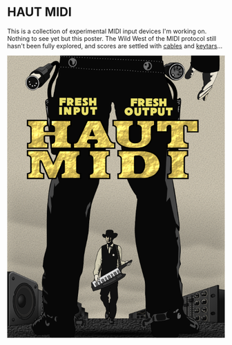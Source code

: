 # HAUT MIDI
This is a collection of experimental MIDI input devices I'm working on. Nothing to see yet but this poster. The Wild West of the MIDI protocol still hasn't been fully explored, and scores are settled with [cables](https://en.wikipedia.org/wiki/MIDI) and [keytars](https://en.wikipedia.org/wiki/Keytar)...

![HAUT MIDI](https://raw.githubusercontent.com/jessecrossen/hautmidi/master/poster/poster.png)

